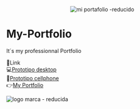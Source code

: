 
<div align="center">
  
 ![mi portafolio -reducido](https://github.com/DIGORACCOON4279/My-Portfolio/assets/88150970/aff40709-85c4-42d2-be73-31d6d1bc0c3c)

</div>

# My-Portfolio

It´s my professionnal Portfolio

🚀Link </br>
💻[Prototipo desktop](https://www.figma.com/file/mn8DlE73dy17ZtCBEocnux/Untitled?type=design&node-id=1%3A860&t=52Rz68ERlf7t8Oo2-1)</br>
📱[Prototipo cellphone](https://www.figma.com/proto/mn8DlE73dy17ZtCBEocnux/Untitled?page-id=1%3A2&type=design&node-id=1-817&viewport=731%2C-181%2C0.23&scaling=scale-down&starting-point-node-id=1%3A817)</br>
👉[My Portfolio](https://my-portfolio-q78j-pyk2aao4x-digoraccoon4279.vercel.app/)</br>

![logo marca - reducida](https://github.com/DIGORACCOON4279/My-Portfolio/assets/88150970/02d739d6-1677-4d09-ade5-710573b3b0c4)
